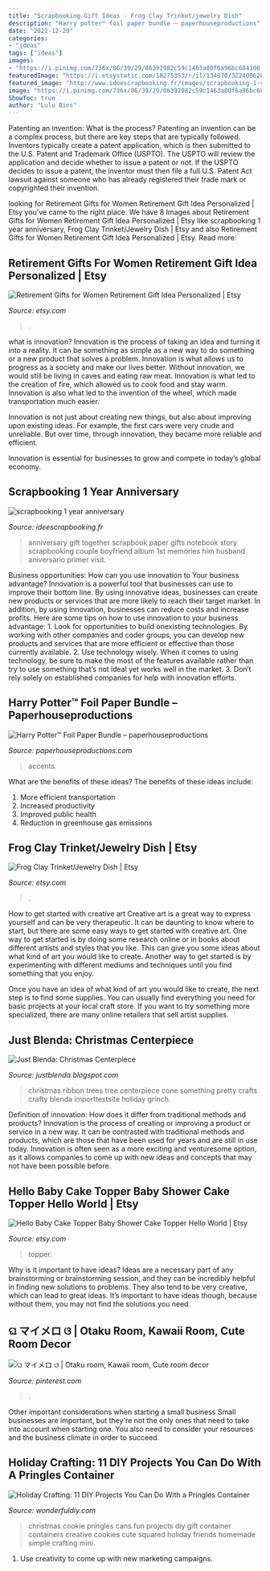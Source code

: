 ```yaml
---
title: "Scrapbooking Gift Ideas - Frog Clay Trinket/jewelry Dish"
description: "Harry potter™ foil paper bundle – paperhouseproductions"
date: "2022-12-29"
categories:
- "ideas"
tags: ["ideas"]
images:
- "https://i.pinimg.com/736x/86/39/29/86392982c59c1463a80f6a96bc684106.jpg"
featuredImage: "https://i.etsystatic.com/18275353/r/il/134970/3224006281/il_fullxfull.3224006281_agxw.jpg"
featured_image: "http://www.ideescrapbooking.fr/images/scrapbooking-1-year-anniversary_8.jpg"
image: "https://i.pinimg.com/736x/86/39/29/86392982c59c1463a80f6a96bc684106.jpg"
ShowToc: true
author: "Lulu Bins"
---
```



Patenting an invention: What is the process?
Patenting an invention can be a complex process, but there are key steps that are typically followed. Inventors typically create a patent application, which is then submitted to the U.S. Patent and Trademark Office (USPTO). The USPTO will review the application and decide whether to issue a patent or not. If the USPTO decides to issue a patent, the inventor must then file a full U.S. Patent Act lawsuit against someone who has already registered their trade mark or copyrighted their invention.

	

		
looking for Retirement Gifts for Women Retirement Gift Idea Personalized | Etsy you've came to the right place. We have 8 Images about Retirement Gifts for Women Retirement Gift Idea Personalized | Etsy like scrapbooking 1 year anniversary, Frog Clay Trinket/Jewelry Dish | Etsy and also Retirement Gifts for Women Retirement Gift Idea Personalized | Etsy. Read more:
		
    
## Retirement Gifts For Women Retirement Gift Idea Personalized | Etsy

<img loading=lazy src="https://i.etsystatic.com/21514993/r/il/f01874/2396264711/il_794xN.2396264711_na7e.jpg" onerror="this.onerror=null;this.src='https://tse4.mm.bing.net/th?id=OIP.rh-nCY3rJPCLrx6AZW30uAHaJ4&amp;pid=15.1';" alt="Retirement Gifts for Women Retirement Gift Idea Personalized | Etsy">

_Source: etsy.com_

>. 

	

what is innovation?
Innovation is the process of taking an idea and turning it into a reality. It can be something as simple as a new way to do something or a new product that solves a problem. Innovation is what allows us to progress as a society and make our lives better.
Without innovation, we would still be living in caves and eating raw meat. Innovation is what led to the creation of fire, which allowed us to cook food and stay warm. Innovation is also what led to the invention of the wheel, which made transportation much easier.

Innovation is not just about creating new things, but also about improving upon existing ideas. For example, the first cars were very crude and unreliable. But over time, through innovation, they became more reliable and efficient.

Innovation is essential for businesses to grow and compete in today’s global economy.

    
## Scrapbooking 1 Year Anniversary

<img loading=lazy src="http://www.ideescrapbooking.fr/images/scrapbooking-1-year-anniversary_8.jpg" onerror="this.onerror=null;this.src='https://tse1.mm.bing.net/th?id=OIP.cZKSSrsVRqYUPZE94VVv3gHaJ4&amp;pid=15.1';" alt="scrapbooking 1 year anniversary">

_Source: ideescrapbooking.fr_

>anniversary gift together scrapbook paper gifts notebook story scrapbooking couple boyfriend album 1st memories him husband aniversario primer visit. 

	

Business opportunities: How can you use innovation to Your business advantage?
Innovation is a powerful tool that businesses can use to improve their bottom line. By using innovative ideas, businesses can create new products or services that are more likely to reach their target market. In addition, by using innovation, businesses can reduce costs and increase profits. Here are some tips on how to use innovation to your business advantage: 1. Look for opportunities to build onexisting technologies. By working with other companies and coder groups, you can develop new products and services that are more efficient or effective than those currently available. 2. Use technology wisely. When it comes to using technology, be sure to make the most of the features available rather than try to use something that’s not ideal yet works well in the market. 3. Don’t rely solely on established companies for help with innovation efforts.

    
## Harry Potter™ Foil Paper Bundle – Paperhouseproductions

<img loading=lazy src="https://cdn.shopify.com/s/files/1/0049/3436/9347/products/PGL-2046e_2dcd4bec-48a7-4284-bba5-7d7e32db41dc_1024x1024@2x.jpg?v=1573587833" onerror="this.onerror=null;this.src='https://tse3.mm.bing.net/th?id=OIP.d5KnY_DQgyc4vnf2F9zVOAHaHa&amp;pid=15.1';" alt="Harry Potter™ Foil Paper Bundle – paperhouseproductions">

_Source: paperhouseproductions.com_

>accents. 

	

What are the benefits of these ideas?
The benefits of these ideas include: 
1. More efficient transportation 
2. Increased productivity 
3. Improved public health 
4. Reduction in greenhouse gas emissions 

    
## Frog Clay Trinket/Jewelry Dish | Etsy

<img loading=lazy src="https://i.etsystatic.com/18275353/r/il/134970/3224006281/il_fullxfull.3224006281_agxw.jpg" onerror="this.onerror=null;this.src='https://tse4.mm.bing.net/th?id=OIP.tHbrNueu3pkXYLrDNSFt8QHaJ4&amp;pid=15.1';" alt="Frog Clay Trinket/Jewelry Dish | Etsy">

_Source: etsy.com_

>. 

	

How to get started with creative art
Creative art is a great way to express yourself and can be very therapeutic. It can be daunting to know where to start, but there are some easy ways to get started with creative art.
One way to get started is by doing some research online or in books about different artists and styles that you like. This can give you some ideas about what kind of art you would like to create. Another way to get started is by experimenting with different mediums and techniques until you find something that you enjoy.

Once you have an idea of what kind of art you would like to create, the next step is to find some supplies. You can usually find everything you need for basic projects at your local craft store. If you want to try something more specialized, there are many online retailers that sell artist supplies.

    
## Just Blenda: Christmas Centerpiece

<img loading=lazy src="http://4.bp.blogspot.com/_a_4A5HeYiTs/TRTw5-yQ8JI/AAAAAAAAHMk/QpFkAvA_8O4/s1600/DSC02891.JPG" onerror="this.onerror=null;this.src='https://tse1.mm.bing.net/th?id=OIP.4Q5t5pnF0FqmCiSPVw0o6gHaJ4&amp;pid=15.1';" alt="Just Blenda: Christmas Centerpiece">

_Source: justblenda.blogspot.com_

>christmas ribbon trees tree centerpiece cone something pretty crafts crafty blenda importtestsite holiday grinch. 

	

Definition of innovation: How does it differ from traditional methods and products?
Innovation is the process of creating or improving a product or service in a new way. It can be contrasted with traditional methods and products, which are those that have been used for years and are still in use today. Innovation is often seen as a more exciting and venturesome option, as it allows companies to come up with new ideas and concepts that may not have been possible before.

    
## Hello Baby Cake Topper Baby Shower Cake Topper Hello World | Etsy

<img loading=lazy src="https://i.etsystatic.com/11605703/r/il/886367/1936619539/il_794xN.1936619539_mrx2.jpg" onerror="this.onerror=null;this.src='https://tse4.mm.bing.net/th?id=OIP.RjtgOYsejtGC0EsjO9mmsAHaLH&amp;pid=15.1';" alt="Hello Baby Cake Topper Baby Shower Cake Topper Hello World | Etsy">

_Source: etsy.com_

>topper. 

	

Why is it important to have ideas?
Ideas are a necessary part of any brainstorming or brainstorming session, and they can be incredibly helpful in finding new solutions to problems. They also tend to be very creative, which can lead to great ideas. It’s important to have ideas though, because without them, you may not find the solutions you need.

    
## ଘ マイメロ ଓ | Otaku Room, Kawaii Room, Cute Room Decor

<img loading=lazy src="https://i.pinimg.com/736x/86/39/29/86392982c59c1463a80f6a96bc684106.jpg" onerror="this.onerror=null;this.src='https://tse1.mm.bing.net/th?id=OIP.2Sc6bjZktuHga7m24h-ZJgHaJ3&amp;pid=15.1';" alt="ଘ マイメロ ଓ | Otaku room, Kawaii room, Cute room decor">

_Source: pinterest.com_

>. 

	

Other important considerations when starting a small business
Small businesses are important, but they're not the only ones that need to take into account when starting one. You also need to consider your resources and the business climate in order to succeed.

    
## Holiday Crafting: 11 DIY Projects You Can Do With A Pringles Container

<img loading=lazy src="https://cdn.wonderfuldiy.com/wp-content/uploads/2016/12/Pringles-cookie-can.jpg" onerror="this.onerror=null;this.src='https://tse3.mm.bing.net/th?id=OIP.cwrBGL_W1zWP0snAQEKHUQHaLE&amp;pid=15.1';" alt="Holiday Crafting: 11 DIY Projects You Can Do With a Pringles Container">

_Source: wonderfuldiy.com_

>christmas cookie pringles cans fun projects diy gift container containers creative cookies cute squared holiday friends homemade simple crafting mini. 

	

1. Use creativity to come up with new marketing campaigns.

